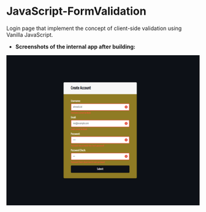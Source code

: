 # JavaScript-FormValidation
Login page that implement the concept of client-side validation using Vanilla JavaScript.
* **Screenshots of the internal app after building:**

<img src="websiteScreenShots/validation.PNG" width="1000"></img>
